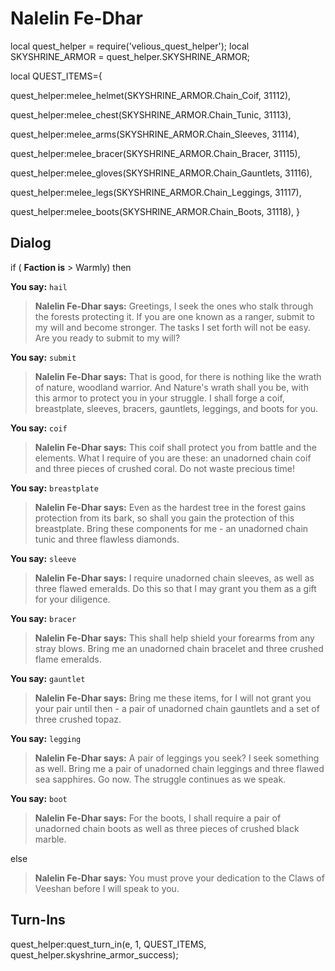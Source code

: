# Nalelin Fe-Dhar


local quest_helper = require('velious_quest_helper');
local SKYSHRINE_ARMOR = quest_helper.SKYSHRINE_ARMOR;

local QUEST_ITEMS={

quest_helper:melee_helmet(SKYSHRINE_ARMOR.Chain_Coif, 31112), 

quest_helper:melee_chest(SKYSHRINE_ARMOR.Chain_Tunic, 31113), 

quest_helper:melee_arms(SKYSHRINE_ARMOR.Chain_Sleeves, 31114), 

quest_helper:melee_bracer(SKYSHRINE_ARMOR.Chain_Bracer, 31115), 

quest_helper:melee_gloves(SKYSHRINE_ARMOR.Chain_Gauntlets, 31116), 

quest_helper:melee_legs(SKYSHRINE_ARMOR.Chain_Leggings, 31117), 

quest_helper:melee_boots(SKYSHRINE_ARMOR.Chain_Boots, 31118), 
}



## Dialog

if ( **Faction is** > Warmly) then 


**You say:** `hail`




>**Nalelin Fe-Dhar says:** Greetings, I seek the ones who stalk through the forests protecting it. If you are one known as a ranger, submit to my will and become stronger. The tasks I set forth will not be easy. Are you ready to submit to my will?


**You say:** `submit`




>**Nalelin Fe-Dhar says:** That is good, for there is nothing like the wrath of nature, woodland warrior. And Nature's wrath shall you be, with this armor to protect you in your struggle. I shall forge a coif, breastplate, sleeves, bracers, gauntlets, leggings, and boots for you.


**You say:** `coif`




>**Nalelin Fe-Dhar says:** This coif shall protect you from battle and the elements. What I require of you are these: an unadorned chain coif and three pieces of crushed coral. Do not waste precious time!


**You say:** `breastplate`




>**Nalelin Fe-Dhar says:** Even as the hardest tree in the forest gains protection from its bark, so shall you gain the protection of this breastplate. Bring these components for me - an unadorned chain tunic and three flawless diamonds.


**You say:** `sleeve`




>**Nalelin Fe-Dhar says:** I require unadorned chain sleeves, as well as three flawed emeralds. Do this so that I may grant you them as a gift for your diligence.





**You say:** `bracer`




>**Nalelin Fe-Dhar says:** This shall help shield your forearms from any stray blows. Bring me an unadorned chain bracelet and three crushed flame emeralds.


**You say:** `gauntlet`




>**Nalelin Fe-Dhar says:** Bring me these items, for I will not grant you your pair until then - a pair of unadorned chain gauntlets and a set of three crushed topaz.


**You say:** `legging`




>**Nalelin Fe-Dhar says:** A pair of leggings you seek? I seek something as well. Bring me a pair of unadorned chain leggings and three flawed sea sapphires. Go now. The struggle continues as we speak.


**You say:** `boot`




>**Nalelin Fe-Dhar says:** For the boots, I shall require a pair of unadorned chain boots as well as three pieces of crushed black marble.


else 


>**Nalelin Fe-Dhar says:** You must prove your dedication to the Claws of Veeshan before I will speak to you.








## Turn-Ins

quest_helper:quest_turn_in(e, 1, QUEST_ITEMS, quest_helper.skyshrine_armor_success);